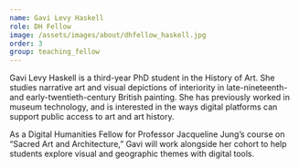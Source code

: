 ```yaml
---
name: Gavi Levy Haskell
role: DH Fellow
image: /assets/images/about/dhfellow_haskell.jpg
order: 3
group: teaching_fellow
---
```

Gavi Levy Haskell is a third-year PhD student in the History of Art. She studies narrative art and visual depictions of interiority in late-nineteenth- and early-twentieth-century British painting. She has previously worked in museum technology, and is interested in the ways digital platforms can support public access to art and art history. 

As a Digital Humanities Fellow for Professor Jacqueline Jung’s course on “Sacred Art and Architecture,” Gavi will work alongside her cohort to help students explore visual and geographic themes with digital tools.